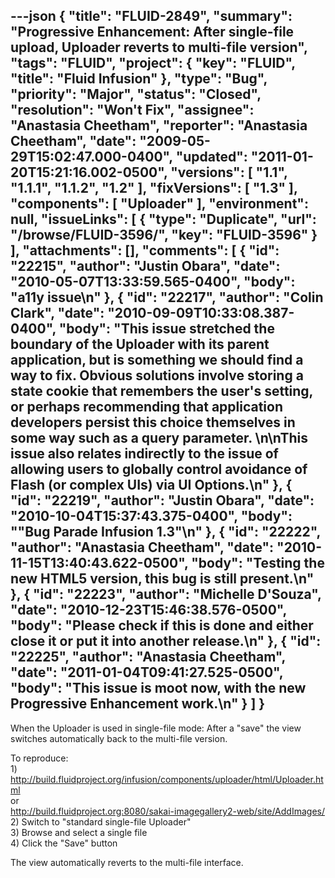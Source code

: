 ---json
{
  "title": "FLUID-2849",
  "summary": "Progressive Enhancement: After single-file upload, Uploader reverts to multi-file version",
  "tags": "FLUID",
  "project": {
    "key": "FLUID",
    "title": "Fluid Infusion"
  },
  "type": "Bug",
  "priority": "Major",
  "status": "Closed",
  "resolution": "Won't Fix",
  "assignee": "Anastasia Cheetham",
  "reporter": "Anastasia Cheetham",
  "date": "2009-05-29T15:02:47.000-0400",
  "updated": "2011-01-20T15:21:16.002-0500",
  "versions": [
    "1.1",
    "1.1.1",
    "1.1.2",
    "1.2"
  ],
  "fixVersions": [
    "1.3"
  ],
  "components": [
    "Uploader"
  ],
  "environment": null,
  "issueLinks": [
    {
      "type": "Duplicate",
      "url": "/browse/FLUID-3596/",
      "key": "FLUID-3596"
    }
  ],
  "attachments": [],
  "comments": [
    {
      "id": "22215",
      "author": "Justin Obara",
      "date": "2010-05-07T13:33:59.565-0400",
      "body": "a11y issue\n"
    },
    {
      "id": "22217",
      "author": "Colin Clark",
      "date": "2010-09-09T10:33:08.387-0400",
      "body": "This issue stretched the boundary of the Uploader with its parent application, but is something we should find a way to fix. Obvious solutions involve storing a state cookie that remembers the user's setting, or perhaps recommending that application developers persist this choice themselves in some way such as a query parameter.&#x20;\n\nThis issue also relates indirectly to the issue of allowing users to globally control avoidance of Flash (or complex UIs) via UI Options.\n"
    },
    {
      "id": "22219",
      "author": "Justin Obara",
      "date": "2010-10-04T15:37:43.375-0400",
      "body": "\"Bug Parade Infusion 1.3\"\n"
    },
    {
      "id": "22222",
      "author": "Anastasia Cheetham",
      "date": "2010-11-15T13:40:43.622-0500",
      "body": "Testing the new HTML5 version, this bug is still present.\n"
    },
    {
      "id": "22223",
      "author": "Michelle D'Souza",
      "date": "2010-12-23T15:46:38.576-0500",
      "body": "Please check if this is done and either close it or put it into another release.\n"
    },
    {
      "id": "22225",
      "author": "Anastasia Cheetham",
      "date": "2011-01-04T09:41:27.525-0500",
      "body": "This issue is moot now, with the new Progressive Enhancement work.\n"
    }
  ]
}
---
When the Uploader is used in single-file mode: After a "save" the view switches automatically back to the multi-file version.

To reproduce:\
1\) <http://build.fluidproject.org/infusion/components/uploader/html/Uploader.html>\
or\
<http://build.fluidproject.org:8080/sakai-imagegallery2-web/site/AddImages/>\
2\) Switch to "standard single-file Uploader"\
3\) Browse and select a single file\
4\) Click the "Save" button

The view automatically reverts to the multi-file interface.

        